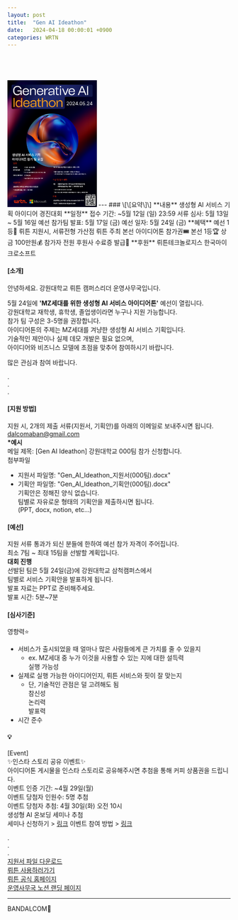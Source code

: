 ```yaml
---
layout: post
title:  "Gen AI Ideathon"
date:   2024-04-18 00:00:01 +0900
categories: WRTN
---
```


##  &nbsp;  

<!--
&nbsp; - space letter
img path = ~/bandalcom.github.io/posts_img/GitHub_Blog_Install/
img scale
small - width="40%" height="30%"
large - width="60%" height="40%"
-->
  
  


<img src="/posts_img/Gen_AI_Ideathon/[WrtnCampusLeader]_Ideathon_poster_(7resource).jpg" width="40%" height="30%" title="BANDALCOM" alt="poster.jpg"> 
---
### \[\[요약\]\]
**내용**  
생성형 AI 서비스 기획 아이디어 경진대회  
**일정**  
    접수 기간: ~5월 12일 (일) 23:59  
    서류 심사: 5월 13일 ~ 5월 16일  
    예선 참가팀 발표: 5월 17일 (금)  
    예선 일자: 5월 24일 (금)  
**혜택**  
    예선 1등🥇  
        뤼튼 지원시, 서류전형 가산점  
        뤼튼 주최 본선 아이디어톤 참가권🎟  
    본선 1등🏆  
        상금 100만원💰  
    참가자 전원 후원사 수료증 발급📜  
**후원**  
    뤼튼테크놀로지스  
    한국마이크로소프트  
  
  
#### \[소개\]  
안녕하세요. 강원대학교 뤼튼 캠퍼스리더 운영사무국입니다.  
  
5월 24일에 **'MZ세대를 위한 생성형 AI 서비스 아이디어톤'** 예선이 열립니다.   
강원대학교 재학생, 휴학생, 졸업생이라면 누구나 지원 가능합니다.  
참가 팀 구성은 3-5명을 권장합니다.  
아이디어톤의 주제는 MZ세대를 겨냥한 생성형 AI 서비스 기획입니다.  
기술적인 제안이나 실제 데모 개발은 필요 없으며,  
아이디어와 비즈니스 모델에 초점을 맞추어 참여하시기 바랍니다.  
  
많은 관심과 참여 바랍니다.  
  
.  
.  
.  
  
  
#### \[지원 방법\]  
지원 시, 2개의 제출 서류(지원서, 기획안)를 아래의 이메일로 보내주시면 됩니다.  
dalcomaban@gmail.com  
**\*예시**  
메일 제목: \[Gen AI Ideathon\] 강원대학교 000팀 참가 신청합니다.  
첨부파일  
- 지원서 파일명: "Gen_AI_Ideathon_지원서(000팀).docx"  
- 기획안 파일명: "Gen_AI_Ideathon_기획안(000팀).docx"  
    기획안은 정해진 양식 없습니다.  
    팀별로 자유로운 형태의 기획안을 제출하시면 됩니다.  
    (PPT, docx, notion, etc...)  
  
  
#### \[예선\]  
지원 서류 통과가 되신 분들에 한하여 예선 참가 자격이 주어집니다.  
최소 7팀 \~ 최대 15팀을 선발할 계획입니다.  
**대회 진행**  
    선발된 팀은 5월 24일(금)에 강원대학교 삼척캠퍼스에서  
    팀별로 서비스 기획안을 발표하게 됩니다.  
    발표 자료는 PPT로 준비해주세요.  
    발표 시간: 5분~7분  
#### \[심사기준\]  
영향력⭐  
- 서비스가 출시되었을 때 얼마나 많은 사람들에게 큰 가치를 줄 수 있을지  
    - ex. MZ세대 중 누가 이것을 사용할 수 있는 지에 대한 설득력  
실행 가능성  
- 실제로 실행 가능한 아이디어인지, 뤼튼 서비스와 핏이 잘 맞는지  
    - 단, 기술적인 관점은 덜 고려해도 됨  
참신성  
논리력  
발표력  
- 시간 준수  
  
  
#### 💡  
\[Event\]  
✨인스타 스토리 공유 이벤트✨  
아이디어톤 게시물을 인스타 스토리로 공유해주시면 추첨을 통해 커피 상품권을 드립니다.  
이벤트 인증 기간: ~4월 29일(월)  
이벤트 당첨자 인원수: 5명 추첨  
이벤트 당첨자 추첨: 4월 30일(화) 오전 10시  
    생성형 AI 온보딩 세미나 추첨  
    세미나 신청하기 > [링크](https://smore.im/form/xeuXKnpYjE)
    이벤트 참여 방법 > [링크](https://dalcomban.notion.site/Wrtn-at-KNU-bdfaa57e70744417a6bb772b53de9683?p=91d75cb073d14c7c9eee8296e6993f8a&pm=c)  
  
  
.  
.  
.  
[지원서 파일 다운로드](https://drive.google.com/file/d/1linY-z4Sdt7PpnNS10HvDrcIRrEwshgb/view?usp=sharing)  
[뤼튼 사용하러가기](https://wrtn.ai/)  
[뤼튼 공식 홈페이지](https://wrtn.io/)  
[운영사무국 노션 랜딩 페이지](https://dalcomban.notion.site/Wrtn-at-KNU-bdfaa57e70744417a6bb772b53de9683)  
  
---  
  
BANDALCOM🐻